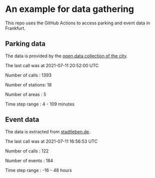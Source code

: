 # An example for data gathering

This repo uses the GitHub Actions to access parking and event data in Frankfurt.

## Parking data
The data is provided by the [open data collection of the city](https://www.offenedaten.frankfurt.de/).

The last call was at 2021-07-11 20:52:00 UTC

Number of calls   : 1393

Number of stations:   18

Number of areas   :    5

Time step range   :    4 -  109 minutes


## Event data
The data is extracted from [stadtleben.de](https://stadtleben.de/frankfurt/).

The last call was at 2021-07-11 16:56:53 UTC

Number of calls   : 122

Number of events  : 184

Time step range   : -16 -  48 hours

